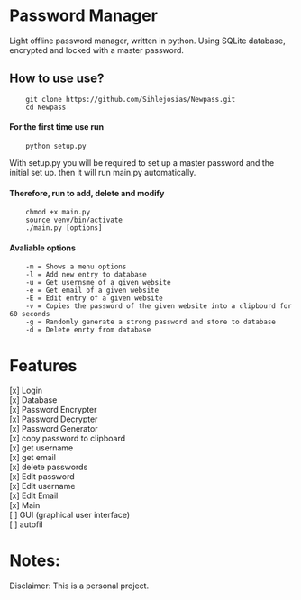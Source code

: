 # Password Manager

Light offline password manager, written in python. Using SQLite database, encrypted and locked with a master password.

## How to use use?
        git clone https://github.com/Sihlejosias/Newpass.git
        cd Newpass 

#### For the first time use run
        python setup.py 

With setup.py you will be required to set up a master password and the initial set up. then it will run main.py automatically. 

#### Therefore, run to add, delete and modify 
        chmod +x main.py
        source venv/bin/activate
        ./main.py [options]

#### Avaliable options
        -m = Shows a menu options
        -l = Add new entry to database 
        -u = Get usernsme of a given website 
        -e = Get email of a given website 
        -E = Edit entry of a given website
        -v = Copies the password of the given website into a clipbourd for 60 seconds 
        -g = Randomly generate a strong password and store to database
        -d = Delete enrty from database  

# Features 
[x] Login  
[x] Database  
[x] Password Encrypter  
[x] Password Decrypter  
[x] Password Generator  
[x] copy password to clipboard  
[x] get username  
[x] get email  
[x] delete passwords  
[x] Edit password  
[x] Edit username  
[x] Edit Email  
[x] Main  
[ ] GUI (graphical user interface)  
[ ] autofil  

# Notes:

Disclaimer: This is a personal project. 